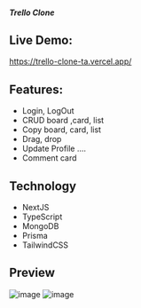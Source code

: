 ##### Trello Clone

## Live Demo:
https://trello-clone-ta.vercel.app/
## Features:
- Login, LogOut
- CRUD board ,card, list
- Copy board, card, list
- Drag, drop
- Update Profile ....
- Comment card

## Technology
- NextJS
- TypeScript
- MongoDB
- Prisma
- TailwindCSS

## Preview
 ![image](https://github.com/01-1951060500-LeThanhAn/clone-trello/assets/94341241/d66d364e-0a31-40d8-b19c-574fb3290c9f)
![image](https://github.com/01-1951060500-LeThanhAn/clone-trello/assets/94341241/34172de8-3bcd-44f7-ae48-6e99f428ca04)


